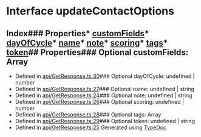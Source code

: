 # Interface updateContactOptions
## Index### Properties* [customFields](_api_getresponse_.updatecontactoptions.md#customfields)* [dayOfCycle](_api_getresponse_.updatecontactoptions.md#dayofcycle)* [name](_api_getresponse_.updatecontactoptions.md#name)* [note](_api_getresponse_.updatecontactoptions.md#note)* [scoring](_api_getresponse_.updatecontactoptions.md#scoring)* [tags](_api_getresponse_.updatecontactoptions.md#tags)* [token](_api_getresponse_.updatecontactoptions.md#token)## Properties### Optional customFields: Array
* Defined in [api/GetResponse.ts:30](https://github.com/scippio/api-getresponse/blob/a0f8754/src/api/GetResponse.ts#L30)### Optional dayOfCycle: undefined | number
* Defined in [api/GetResponse.ts:27](https://github.com/scippio/api-getresponse/blob/a0f8754/src/api/GetResponse.ts#L27)### Optional name: undefined | string
* Defined in [api/GetResponse.ts:24](https://github.com/scippio/api-getresponse/blob/a0f8754/src/api/GetResponse.ts#L24)### Optional note: undefined | string
* Defined in [api/GetResponse.ts:26](https://github.com/scippio/api-getresponse/blob/a0f8754/src/api/GetResponse.ts#L26)### Optional scoring: undefined | number
* Defined in [api/GetResponse.ts:28](https://github.com/scippio/api-getresponse/blob/a0f8754/src/api/GetResponse.ts#L28)### Optional tags: Array
* Defined in [api/GetResponse.ts:29](https://github.com/scippio/api-getresponse/blob/a0f8754/src/api/GetResponse.ts#L29)### Optional token: undefined | string
* Defined in [api/GetResponse.ts:25](https://github.com/scippio/api-getresponse/blob/a0f8754/src/api/GetResponse.ts#L25)
Generated using [TypeDoc](http://typedoc.io)